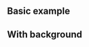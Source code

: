 <script src="js/headbreaker.js"></script>
<script src="js/layer.js"></script>

## Basic example

<div id="basic">
</div>

<script>
  const basic = new headbreaker.Canvas(buildLayer('basic', 500, 500), {pieceSize: 50, proximityLevel: 10});

  basic.newPiece({
      structure: {up: headbreaker.None, right: headbreaker.Tab, down: headbreaker.Tab, left: headbreaker.Slot},
      x: 50,
      y: 50,
      data: {id: 'a', color: 'red'}
    });
  basic.newPiece({
    structure: {up: headbreaker.Slot, right: headbreaker.Tab, down: headbreaker.Tab, left: headbreaker.Slot},
    x: 100, y: 50,
    data: {id: 'b', color: '#00D2FF'}
  });
  basic.newPiece({
    structure: {up: headbreaker.Slot, right: headbreaker.Tab, down: headbreaker.Tab, left: headbreaker.Slot},
    x: 150, y: 50,
    data: {id: 'c', color: '#00D2FF'}
  });
  basic.newPiece({
    structure: {up: headbreaker.Slot, right: headbreaker.None, down: headbreaker.Slot, left: headbreaker.Slot},
    x: 150, y: 100,
    data: {id: 'd', color: '#00D2FF'}
  });
  basic.newPiece({
    structure: {up: headbreaker.Slot, right: headbreaker.Slot, down: headbreaker.Slot, left: headbreaker.Slot},
    x: 250, y: 200,
    data: {id: 'e', color: 'green'}
  });
  basic.newPiece({
    structure: {up: headbreaker.Tab, right: headbreaker.Tab, down: headbreaker.Tab, left: headbreaker.Tab},
    x: 350, y: 250,
    data: {id: 'f', color: 'purple'}
  });
  basic.newPiece({
    structure: {up: headbreaker.Slot, right: headbreaker.Tab, down: headbreaker.Slot, left: headbreaker.Tab},
    x: 100, y: 230,
    data: {id: 'g', color: 'black'}
  });
  basic.draw();
</script>


## With background

<div id="background">
</div>

<script>
  const background = new headbreaker.Canvas(buildLayer('background', 500, 500), {pieceSize: 50, proximityLevel: 10});

  let vangogh = new Image();
  vangogh.src = '/vangogh.jpg';
  vangogh.onload = () => {
      background.newPiece({
        structure: {up: headbreaker.None, right: headbreaker.Tab, down: headbreaker.Slot, left: headbreaker.None},
        x: 50, y: 50,
        data: {id: 'a', image: vangogh}
      });
      background.newPiece({
        structure: {up: headbreaker.None, right: headbreaker.Slot, down: headbreaker.Slot, left: headbreaker.Slot},
        x: 100, y: 50,
        data: {id: 'b', image: vangogh}
      });
      background.newPiece({
        structure: {up: headbreaker.None, right: headbreaker.Slot, down: headbreaker.Tab, left: headbreaker.Tab},
        x: 150, y: 50,
        data: {id: 'c', image: vangogh}
      });
      background.newPiece({
        structure: {up: headbreaker.None, right: headbreaker.Slot, down: headbreaker.Tab, left: headbreaker.Tab},
        x: 200, y: 50,
        data: {id: 'c', image: vangogh}
      });
      background.newPiece({
        structure: {up: headbreaker.None, right: headbreaker.None, down: headbreaker.Tab, left: headbreaker.Tab},
        x: 250, y: 50,
        data: {id: 'c', image: vangogh}
      });

      background.newPiece({
        structure: {up: headbreaker.Tab, right: headbreaker.Tab, down: headbreaker.Slot, left: headbreaker.None},
        x: 50, y: 100,
        data: {id: 'a', image: vangogh}
      });
      background.newPiece({
        structure: {up: headbreaker.Tab, right: headbreaker.Slot, down: headbreaker.Slot, left: headbreaker.Slot},
        x: 100, y: 100,
        data: {id: 'b', image: vangogh}
      });
      background.newPiece({
        structure: {up: headbreaker.Slot, right: headbreaker.Slot, down: headbreaker.Tab, left: headbreaker.Tab},
        x: 150, y: 100,
        data: {id: 'c', image: vangogh}
      });
      background.newPiece({
        structure: {up: headbreaker.Slot, right: headbreaker.Tab, down: headbreaker.Tab, left: headbreaker.Tab},
        x: 200, y: 100,
        data: {id: 'c', image: vangogh}
      });
      background.newPiece({
        structure: {up: headbreaker.Slot, right: headbreaker.None, down: headbreaker.Slot, left: headbreaker.Slot},
        x: 250, y: 100,
        data: {id: 'c', image: vangogh}
      });

      background.draw();
  }
</script>
